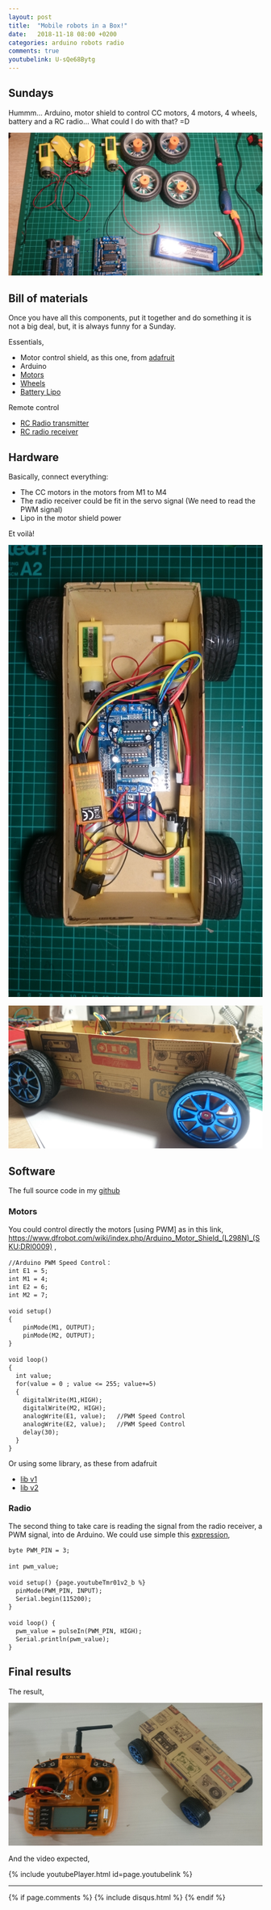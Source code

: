 ```yaml
---
layout: post
title:  "Mobile robots in a Box!"
date:   2018-11-18 08:00 +0200
categories: arduino robots radio
comments: true
youtubelink: U-sQe68Bytg
---
```


## Sundays
Hummm... Arduino, motor shield to control CC motors, 4 motors, 4 wheels, battery and a RC radio... What could I do with that? =D

![1](/assets/rbt02/1.JPG)

## Bill of materials
Once you have all this components, put it together and do something it is not a big deal, but, it is always funny for a Sunday.

Essentials,
- Motor control shield, as this one, from [adafruit](https://learn.adafruit.com/adafruit-motor-shield)
- Arduino
- [Motors](https://www.gotronic.fr/art-paire-de-motoreducteurs-dg01d-18760.htm)
- [Wheels](https://www.gotronic.fr/art-paire-de-roues-bleues-tam6427b-19360.htm)
- [Battery Lipo](https://hobbyking.com/en_us/batteries-chargers/batteries/lipo.html)

Remote control
- [RC Radio transmitter](https://hobbyking.com/en_us/orangerx-t-six-2-4ghz-dsm2-6ch-programmable-transmitter-w-10-model-memory-mode-1.html)
- [RC radio receiver](https://hobbyking.com/en_us/orangerx-r615x-dsm2-dsmx-compatible-6ch-2-4ghz-receiver-w-cppm.html?___store=en_us)

## Hardware
Basically, connect everything:
- The CC motors in the motors from M1 to M4
- The radio receiver could be fit in the servo signal (We need to read the PWM signal)
- Lipo in the motor shield power

Et voilà!

![2](/assets/rbt02/2.JPG)

![4](/assets/rbt02/4.JPG)

## Software
The full source code in my [github](https://github.com/aherrero/RBT02_MobileRobot/tree/master/Software)

### Motors
You could control directly the motors [using PWM] as in this link,  https://www.dfrobot.com/wiki/index.php/Arduino_Motor_Shield_(L298N)_(SKU:DRI0009) ,

    //Arduino PWM Speed Control：
    int E1 = 5;
    int M1 = 4;
    int E2 = 6;
    int M2 = 7;

    void setup()
    {
        pinMode(M1, OUTPUT);
        pinMode(M2, OUTPUT);
    }

    void loop()
    {
      int value;
      for(value = 0 ; value <= 255; value+=5)
      {
        digitalWrite(M1,HIGH);
        digitalWrite(M2, HIGH);
        analogWrite(E1, value);   //PWM Speed Control
        analogWrite(E2, value);   //PWM Speed Control
        delay(30);
      }
    }

Or using some library, as these from adafruit
- [lib v1](https://github.com/adafruit/Adafruit-Motor-Shield-library)
- [lib v2](https://github.com/adafruit/Adafruit_Motor_Shield_V2_Library)

### Radio
The second thing to take care is reading the signal from the radio receiver, a PWM signal, into de Arduino.
We could use simple this [expression](http://www.benripley.com/diy/arduino/three-ways-to-read-a-pwm-signal-with-arduino/),

    byte PWM_PIN = 3;

    int pwm_value;

    void setup() {page.youtubeTmr01v2_b %}
      pinMode(PWM_PIN, INPUT);
      Serial.begin(115200);
    }

    void loop() {
      pwm_value = pulseIn(PWM_PIN, HIGH);
      Serial.println(pwm_value);
    }

## Final results
The result,

![3](/assets/rbt02/3.JPG)

And the video expected,

{% include youtubePlayer.html id=page.youtubelink %}


***

{% if page.comments %}
{% include disqus.html %}
{% endif %}
